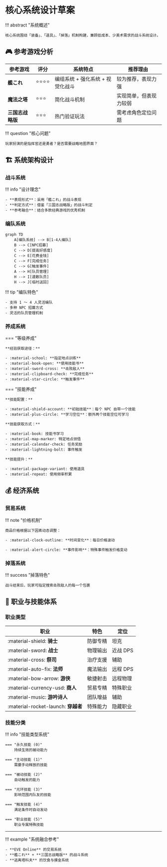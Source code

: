 # 核心系统设计草案

!!! abstract "系统概述"

    核心系统围绕「装备」、「道具」、「掉落」机制构建，兼顾低成本、少美术需求的战斗系统设计。

## 🎮 参考游戏分析

| 参考游戏         | 评分                     | 系统特点                         | 推荐理由               |
| ---------------- | ------------------------ | -------------------------------- | ---------------------- |
| **艦これ**       | :star::star::star::star: | 编组系统 + 强化系统 + 视觉化战斗 | 较为推荐，表现力强     |
| **魔法之塔**     | :star::star::star:       | 简化战斗机制                     | 实现简单，但表现力较弱 |
| **三国志战略版** | :star::star::star:       | 热门验证玩法                     | 需考虑角色定位问题     |

!!! question "核心问题"

    玩家扮演的是指挥官还是勇者？是否需要战略地图界面？

## 🏗️ 系统架构设计

### 战斗系统

!!! info "设计理念"

    - **表现形式**：采用「艦これ」的战斗表现
    - **判定方式**：借鉴「三国志战略版」的战斗判定
    - **参考融合**：结合多款经典游戏的优秀机制

### 编队系统

```mermaid
graph TD
    A[编队系统] --> B[1-4人编队]
    B --> C[NPC招募]
    C --> D[提高好感度]
    C --> E[花费金钱]
    C --> F[完成任务]
    C --> G[触发事件]
    A --> H[队员管理]
    H --> I[遣散队员]
    H --> J[临时送回]
```

!!! tip "编队特色"

    - 支持 1 ～ 4 人灵活编队
    - 多种 NPC 招募方式
    - 灵活的队员管理机制

### 养成系统

=== "等级养成"

    **经验获取途径：**

    - :material-school: **指定地点训练**
    - :material-book-open: **使用技能书**
    - :material-sword-cross: **击败敌人**
    - :material-clipboard-check: **完成任务**
    - :material-star-circle: **触发事件**

=== "技能养成"

    **技能配置：**

    - :material-shield-account: **初始技能**：每个 NPC 自带一个技能
    - :material-plus-circle: **学习空位**：额外两个技能空位可学习

    **技能获取方式：**

    - :material-book: 技能书学习
    - :material-map-marker: 特定地点领悟
    - :material-calendar-check: 任务奖励
    - :material-lightning-bolt: 事件触发

    **技能提升：**

    - :material-package-variant: 使用道具
    - :material-repeat: 使用频率积累

## 💰 经济系统

### 贸易系统

!!! note "价格机制"

    商品价格根据以下因素动态调整：

    - :material-clock-outline: **时间变化**：每日价格波动

    - :material-alert-circle: **事件影响**：特殊事件触发价格变动

### 掉落系统

!!! success "掉落特色"

    战斗结束后，玩家可指定搜索击败敌人的每一个包裹

## 👥 职业与技能体系

### 职业类型

| 职业                                | 特色     | 定位     |
| ----------------------------------- | -------- | -------- |
| :material-shield: **骑士**          | 防御专精 | 坦克     |
| :material-sword: **战士**           | 物理输出 | 近战 DPS |
| :material-cross: **祭司**           | 治疗支援 | 辅助     |
| :material-auto-fix: **法师**        | 魔法输出 | 远程 DPS |
| :material-bow-arrow: **游侠**       | 敏捷射击 | 远程物理 |
| :material-currency-usd: **商人**    | 贸易专精 | 特殊职业 |
| :material-music: **游吟诗人**       | 团队增益 | 辅助     |
| :material-rocket-launch: **穿越者** | 特殊能力 | 隐藏职业 |

### 技能分类

!!! info "技能类型系统"

    === "永久技能 (0)"
        持续生效的被动能力

    === "主动技能 (1)"
        需要手动释放的技能

    === "被动技能 (2)"
        自动触发的能力

    === "光环技能 (3)"
        影响范围内队友的技能

    === "触发技能 (4)"
        满足条件时自动发动

    === "职业技能 (5)"
        职业专属特殊技能

---

!!! example "系统融合参考"

    - **EVE Online** 的交易系统
    - **艦これ** + **三国志战略版** 的战斗系统
    - **逃离塔科夫** 的饮食与摸金系统
